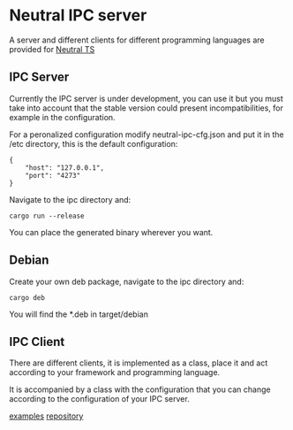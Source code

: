 Neutral IPC server
==================

A server and different clients for different programming languages are provided for [Neutral TS](https://github.com/FranBarInstance/neutralts)

IPC Server
----------

Currently the IPC server is under development, you can use it but you must take into account that the stable version could present incompatibilities, for example in the configuration.

For a peronalized configuration modify neutral-ipc-cfg.json and put it in the /etc directory, this is the default configuration:

```
{
    "host": "127.0.0.1",
    "port": "4273"
}
```

Navigate to the ipc directory and:

```
cargo run --release
```

You can place the generated binary wherever you want.

Debian
------

Create your own deb package, navigate to the ipc directory and:

```
cargo deb
```

You will find the *.deb in target/debian

IPC Client
----------

There are different clients, it is implemented as a class, place it and act according to your framework and programming language.

It is accompanied by a class with the configuration that you can change according to the configuration of your IPC server.

[examples](https://github.com/FranBarInstance/neutralts-docs/tree/master/examples)
[repository](https://github.com/FranBarInstance/neutral-ipc)
